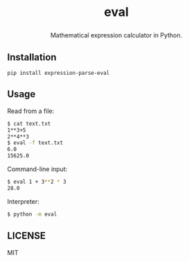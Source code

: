 # <p align="center">eval</p>

<p align="center">
  Mathematical expression calculator in Python.
</p>

## Installation
```console
pip install expression-parse-eval
```

## Usage
Read from a file:
```bash
$ cat text.txt
1**3+5
2**4**3
$ eval -f text.txt
6.0
15625.0
```
Command-line input:
```bash
$ eval 1 + 3**2 * 3
28.0
```
Interpreter:
```bash
$ python -m eval
```

## LICENSE
MIT
